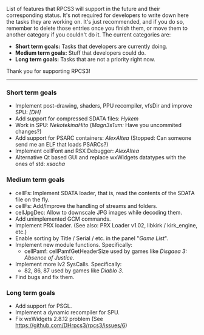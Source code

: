 List of features that RPCS3 will support in the future and their corresponding status. It's not required for developers to write down here the tasks they are working on. It's just recommended, and if you do so, remember to delete those entries once you finish them, or move them to another category if you couldn't do it. The current categories are:
* **Short term goals:** Tasks that developers are currently doing.
* **Medium term goals:** Stuff that developers could do.
* **Long term goals:** Tasks that are not a priority right now.

Thank you for supporting RPCS3!

***
### Short term goals
* Implement post-drawing, shaders, PPU recompiler, vfsDir and improve SPU: _[DH]_
* Add support for compressed SDATA files: _Hykem_
* Work in SPU: _NekotekinaHito_ (_Magn3s1um:_ Have you uncommited changes?)
* Add support for PSARC containers: _AlexAltea_ (Stopped: Can someone send me an ELF that loads PSARCs?)
* Implement cellFont and RSX Debugger: _AlexAltea_
* Alternative Qt based GUI and replace wxWidgets datatypes with the ones of std: _xsacha_


### Medium term goals
* cellFs: Implement SDATA loader, that is, read the contents of the SDATA file on the fly.
* cellFs: Add/Improve the handling of streams and folders.
* cellJpgDec: Allow to downscale JPG images while decoding them.
* Add unimplemented GCM commands.
* Implement PRX loader. (See also: PRX Loader v1.02, libkirk / kirk_engine, etc.)
* Enable sorting by Title / Serial / etc. in the panel "_Game List_".
* Implement new module functions. Specifically:
    * cellPamf: cellPamfGetHeaderSize used by games like _Disgaea 3: Absence of Justice_.
* Implement more lv2 SysCalls. Specifically:
    * 82, 86, 87 used by games like _Diablo 3_.
* Find bugs and fix them.


### Long term goals
* Add support for PSGL.
* Implement a dynamic recompiler for SPU.
* Fix wxWidgets 2.8.12 problem (See https://github.com/DHrpcs3/rpcs3/issues/6)